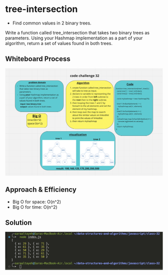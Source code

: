 # tree-intersection

- Find common values in 2 binary trees.

Write a function called tree_intersection that takes two binary trees as parameters.
Using your Hashmap implementation as a part of your algorithm, return a set of values found in both trees.

## Whiteboard Process

![Whiteboard](./assets/code32.png)

## Approach & Efficiency

- Big O for space: O(n^2)
- Big O for time: O(n^2)

## Solution

![result](./assets/result32.png)
